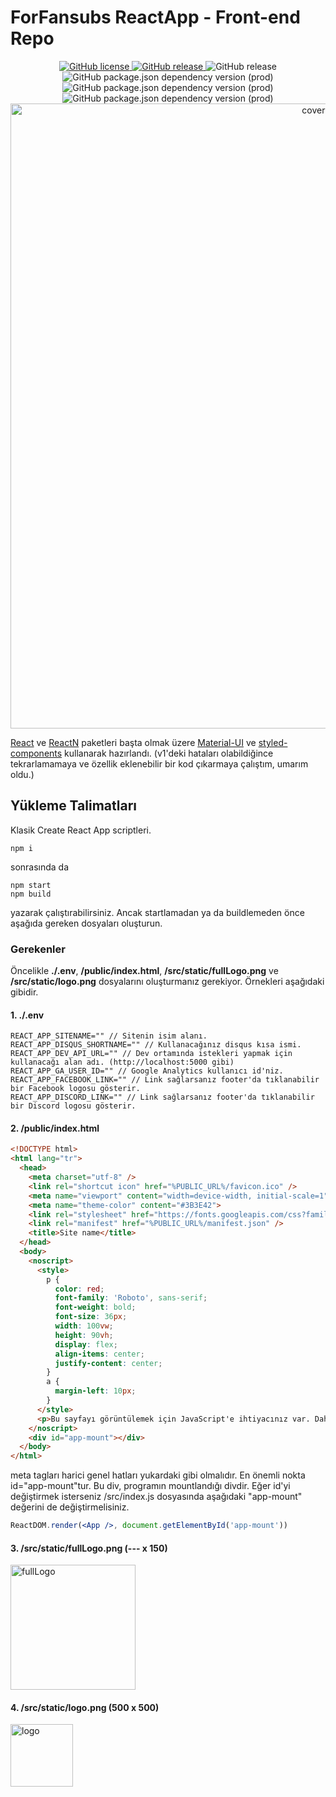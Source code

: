 # ForFansubs ReactApp - Front-end Repo
<p align="center">
<a href="https://github.com/ayberktandogan/PuzzleSubs-Front-v2/blob/master/LICENSE"><img alt="GitHub license" src="https://img.shields.io/github/license/ayberktandogan/PuzzleSubs-Front-v2?style=for-the-badge"> <img alt="GitHub release" src="https://img.shields.io/github/release-pre/ayberktandogan/PuzzleSubs-Front-v2?style=for-the-badge"> </a> <img alt="GitHub release" src="https://img.shields.io/github/release/ayberktandogan/PuzzleSubs-Front-v2?style=for-the-badge"> </a>
<br/>
<img alt="GitHub package.json dependency version (prod)" src="https://img.shields.io/github/package-json/dependency-version/ayberktandogan/PuzzleSubs-Front-v2/react?style=for-the-badge">
<img alt="GitHub package.json dependency version (prod)" src="https://img.shields.io/github/package-json/dependency-version/ayberktandogan/PuzzleSubs-Front-v2/@material-ui/core?style=for-the-badge"> 
<img alt="GitHub package.json dependency version (prod)" src="https://img.shields.io/github/package-json/dependency-version/ayberktandogan/PuzzleSubs-Front-v2/styled-components?style=for-the-badge">
<br/>
<img src="https://repository-images.githubusercontent.com/202852145/e4e20a00-c1ae-11e9-9378-f678ddafa890" alt="cover-image" width="1000px"/>
</p>


[React](https://github.com/facebook/react) ve [ReactN](https://github.com/CharlesStover/reactn) paketleri başta olmak üzere [Material-UI](https://github.com/mui-org/material-ui) ve [styled-components](https://github.com/styled-components/styled-components) kullanarak hazırlandı. (v1'deki hataları olabildiğince tekrarlamamaya ve özellik eklenebilir bir kod çıkarmaya çalıştım, umarım oldu.)

## Yükleme Talimatları

Klasik Create React App scriptleri.

```
npm i
```

sonrasında da 

```
npm start
npm build
```

yazarak çalıştırabilirsiniz. Ancak startlamadan ya da buildlemeden önce aşağıda gereken dosyaları oluşturun.

### Gerekenler

Öncelikle **./.env**, **/public/index.html**, **/src/static/fullLogo.png** ve **/src/static/logo.png** dosyalarını oluşturmanız gerekiyor. Örnekleri aşağıdaki gibidir.

#### 1. ./.env
```env
REACT_APP_SITENAME="" // Sitenin isim alanı.
REACT_APP_DISQUS_SHORTNAME="" // Kullanacağınız disqus kısa ismi.
REACT_APP_DEV_API_URL="" // Dev ortamında istekleri yapmak için kullanacağı alan adı. (http://localhost:5000 gibi)
REACT_APP_GA_USER_ID="" // Google Analytics kullanıcı id'niz.
REACT_APP_FACEBOOK_LINK="" // Link sağlarsanız footer'da tıklanabilir bir Facebook logosu gösterir.
REACT_APP_DISCORD_LINK="" // Link sağlarsanız footer'da tıklanabilir bir Discord logosu gösterir.
``` 

#### 2. /public/index.html 
```html
<!DOCTYPE html>
<html lang="tr">
  <head>
    <meta charset="utf-8" />
    <link rel="shortcut icon" href="%PUBLIC_URL%/favicon.ico" />
    <meta name="viewport" content="width=device-width, initial-scale=1" />
    <meta name="theme-color" content="#3B3E42">
    <link rel="stylesheet" href="https://fonts.googleapis.com/css?family=Roboto:300,400,500,700&display=swap" />
    <link rel="manifest" href="%PUBLIC_URL%/manifest.json" />
    <title>Site name</title>
  </head>
  <body>
    <noscript>
      <style>
        p {
          color: red;
          font-family: 'Roboto', sans-serif;
          font-weight: bold;
          font-size: 36px;
          width: 100vw;
          height: 90vh;
          display: flex;
          align-items: center;
          justify-content: center;
        }
        a {
          margin-left: 10px;
        }
      </style>
      <p>Bu sayfayı görüntülemek için JavaScript'e ihtiyacınız var. Daha iyi bir browser indirmek için <a href="http://outdatedbrowser.com/en" target="_blank">buraya tıklayın.</a></p>
    </noscript>
    <div id="app-mount"></div>
  </body>
</html>
```
meta tagları harici genel hatları yukardaki gibi olmalıdır. En önemli nokta id="app-mount"tur. Bu div, programın mountlandığı divdir. Eğer id'yi değiştirmek isterseniz /src/index.js dosyasında aşağıdaki "app-mount" değerini de değiştirmelisiniz.
```jsx
ReactDOM.render(<App />, document.getElementById('app-mount'))
```

#### 3. /src/static/fullLogo.png (--- x 150)
<img src="https://i.ibb.co/2kHhkjf/fullLogo.png" alt="fullLogo" width="200px"/>

#### 4. /src/static/logo.png (500 x 500)
<img src="https://i.ibb.co/gy1DrT9/logo.png" alt="logo" width="100px" height="100px"/>